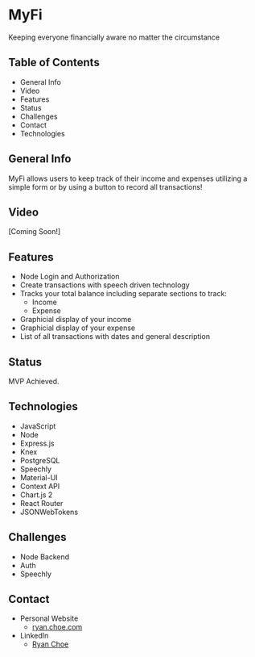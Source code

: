 # MyFi

Keeping everyone financially aware no matter the circumstance

## Table of Contents

- General Info
- Video
- Features
- Status
- Challenges
- Contact
- Technologies

## General Info

MyFi allows users to keep track of their income and expenses utilizing a simple form or by using a button to record all transactions!

## Video

[Coming Soon!]

## Features

- Node Login and Authorization
- Create transactions with speech driven technology
- Tracks your total balance including separate sections to track:
  - Income
  - Expense
- Graphicial display of your income
- Graphicial display of your expense
- List of all transactions with dates and general description

## Status

MVP Achieved. 

## Technologies

- JavaScript
- Node
- Express.js
- Knex
- PostgreSQL
- Speechly
- Material-UI
- Context API
- Chart.js 2
- React Router
- JSONWebTokens

## Challenges

- Node Backend
- Auth
- Speechly

## Contact

- Personal Website
  - [ryan.choe.com](https://ryanachoe.com/)
- LinkedIn
  - [Ryan Choe](https://www.linkedin.com/in/ryanchoe1229/)
